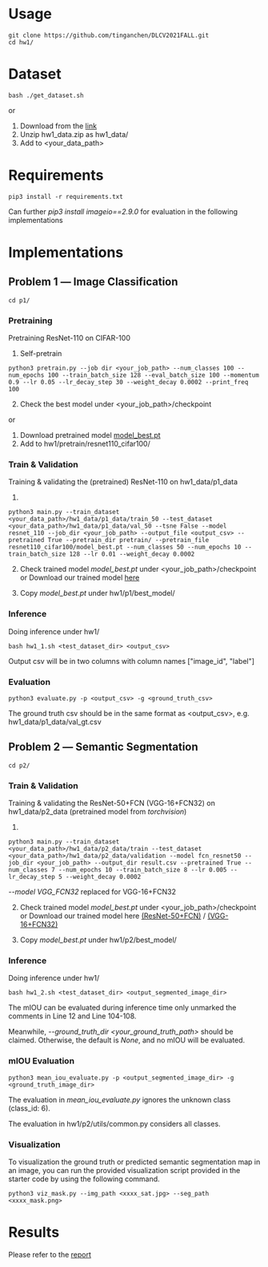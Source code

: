 # Usage
    git clone https://github.com/tinganchen/DLCV2021FALL.git
    cd hw1/

# Dataset
    bash ./get_dataset.sh

or 
1. Download from the [link](https://drive.google.com/file/d/1LS4V8r1iBjP6OwqpzLLxXUUB7IvSJ-uh/view?usp=sharing) 
2. Unzip hw1_data.zip as hw1_data/
3. Add to <your_data_path> 

# Requirements

    pip3 install -r requirements.txt

Can further *pip3 install imageio==2.9.0* for evaluation in the following implementations

# Implementations

## Problem 1 ― Image Classification
    cd p1/

### Pretraining 

Pretraining ResNet-110 on CIFAR-100

1. Self-pretrain

```shell
python3 pretrain.py --job dir <your_job_path> --num_classes 100 --num_epochs 100 --train_batch_size 128 --eval_batch_size 100 --momentum 0.9 --lr 0.05 --lr_decay_step 30 --weight_decay 0.0002 --print_freq 100
```

2. Check the best model under <your_job_path>/checkpoint

or

1. Download pretrained model [model_best.pt](https://drive.google.com/file/d/1Mtz2hvfDawPHLCtV0xWiTt4zbSlYmJqt/view?usp=sharing) 
2. Add to hw1/pretrain/resnet110_cifar100/ 

### Train & Validation

Training & validating the (pretrained) ResNet-110 on hw1_data/p1_data

1.
```shell
python3 main.py --train_dataset <your_data_path>/hw1_data/p1_data/train_50 --test_dataset <your_data_path>/hw1_data/p1_data/val_50 --tsne False --model resnet_110 --job_dir <your_job_path> --output_file <output_csv> --pretrained True --pretrain_dir pretrain/ --pretrain_file resnet110_cifar100/model_best.pt --num_classes 50 --num_epochs 10 --train_batch_size 128 --lr 0.01 --weight_decay 0.0002
```

2. Check trained model *model_best.pt* under <your_job_path>/checkpoint or Download our trained model [here](https://drive.google.com/file/d/1o16upMUqmz4kbnOwZCEbo5iyjAjjHAVV/view?usp=sharing)

3. Copy *model_best.pt* under hw1/p1/best_model/

### Inference

Doing inference under hw1/

```shell
bash hw1_1.sh <test_dataset_dir> <output_csv>
```

Output csv will be in two columns with column names ["image_id", "label"]

### Evaluation

```shell
python3 evaluate.py -p <output_csv> -g <ground_truth_csv>
```

The ground truth csv should be in the same format as <output_csv>, e.g. hw1_data/p1_data/val_gt.csv

## Problem 2 ― Semantic Segmentation
    cd p2/

### Train & Validation

Training & validating the ResNet-50+FCN (VGG-16+FCN32) on hw1_data/p2_data (pretrained model from *torchvision*)

1.
```shell
python3 main.py --train_dataset <your_data_path>/hw1_data/p2_data/train --test_dataset <your_data_path>/hw1_data/p2_data/validation --model fcn_resnet50 --job_dir <your_job_path> --output_dir result.csv --pretrained True --num_classes 7 --num_epochs 10 --train_batch_size 8 --lr 0.005 --lr_decay_step 5 --weight_decay 0.0002
```
*--model VGG_FCN32* replaced for VGG-16+FCN32

2. Check trained model *model_best.pt* under <your_job_path>/checkpoint or Download our trained model here [(ResNet-50+FCN)](https://drive.google.com/file/d/1Db7VYGiQTcmJ_uP7DWKkMMKUlkcU84ZY/view?usp=sharing) / [(VGG-16+FCN32)](https://drive.google.com/file/d/1w8akHOZvSrMiGntN0pz4D5LN9ajXD4Hp/view?usp=sharing)

3. Copy *model_best.pt* under hw1/p2/best_model/

### Inference

Doing inference under hw1/

```shell
bash hw1_2.sh <test_dataset_dir> <output_segmented_image_dir>
```

The mIOU can be evaluated during inference time only unmarked the comments in Line 12 and Line 104-108.

Meanwhile, *--ground_truth_dir <your_ground_truth_path>* should be claimed. Otherwise, the default is *None*, and no mIOU will be evaluated.

### mIOU Evaluation

```shell
python3 mean_iou_evaluate.py -p <output_segmented_image_dir> -g <ground_truth_image_dir>
```

The evaluation in *mean_iou_evaluate.py* ignores the unknown class (class_id: 6).

The evaluation in hw1/p2/utils/common.py considers all classes.


### Visualization
To visualization the ground truth or predicted semantic segmentation map in an image, you can run the provided visualization script provided in the starter code by using the following command.

```shell
python3 viz_mask.py --img_path <xxxx_sat.jpg> --seg_path <xxxx_mask.png>
```

# Results

Please refer to the [report](./hw1_d09921014.pdf)
